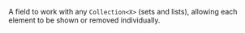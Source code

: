 A field to work with any `Collection<X>` (sets and lists), allowing each element to be shown or removed individually.